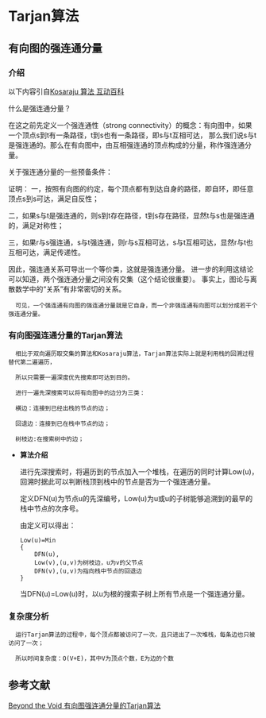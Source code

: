 # Tarjan算法 #

## 有向图的强连通分量 ##
### 介绍 ###
    
>  
  以下内容引自[Kosaraju 算法 互动百科](http://www.baike.com/wiki/Kosaraju%E7%AE%97%E6%B3%95)
>
  什么是强连通分量？

>  
  在这之前先定义一个强连通性（strong connectivity）的概念：有向图中，如果一个顶点s到t有一条路径，t到s也有一条路径，即s与t互相可达，
  那么我们说s与t是强连通的。那么在有向图中，由互相强连通的顶点构成的分量，称作强连通分量。
  
>
  关于强连通分量的一些预备条件：
>  
  证明： 一，按照有向图的约定，每个顶点都有到达自身的路径，即自环，即任意顶点s到s可达，满足自反性； 
> 
  二，如果s与t是强连通的，则s到t存在路径，t到s存在路径，显然t与s也是强连通的，满足对称性； 
> 
  三，如果r与s强连通，s与t强连通，则r与s互相可达，s与t互相可达，显然r与t也互相可达，满足传递性。
>
  因此，强连通关系可导出一个等价类，这就是强连通分量。
  进一步的利用这结论可以知道，两个强连通分量之间没有交集（这个结论很重要）。
  事实上，图论与离散数学中的“关系”有非常密切的关系。 
  
      可见，一个强连通有向图的强连通分量就是它自身，而一个非强连通有向图可以划分成若干个强连通分量。  
    
### 有向图强连通分量的Tarjan算法 ###
      相比于双向遍历取交集的算法和Kosaraju算法，Tarjan算法实际上就是利用栈的回溯过程替代第二遍遍历，
  
      所以只需要一遍深度优先搜索即可达到目的。
    
      进行一遍先深搜索可以将有向图中的边分为三类：
  
      横边：连接到已经出栈的节点的边；
  
      回退边：连接到已在栈中节点的边；
  
      树枝边:在搜索树中的边；

* **算法介绍**

  进行先深搜索时，将遍历到的节点加入一个堆栈，在遍历的同时计算Low(u)，回溯时据此可以判断栈顶到栈中的节点是否为一个强连通分量。
    
  定义DFN(u)为节点u的先深编号，Low(u)为u或u的子树能够追溯到的最早的栈中节点的次序号。
  
  由定义可以得出：
  
  > 
      Low(u)=Min
      {
          DFN(u),
          Low(v),(u,v)为树枝边，u为v的父节点
          DFN(v),(u,v)为指向栈中节点的回退边
      }
    
    当DFN(u)=Low(u)时，以u为根的搜索子树上所有节点是一个强连通分量。
    
### 复杂度分析 ###
        
      运行Tarjan算法的过程中，每个顶点都被访问了一次，且只进出了一次堆栈，每条边也只被访问了一次；
  
      所以时间复杂度：O(V+E)，其中V为顶点个数，E为边的个数
 

## 参考文献 ##

[Beyond the Void 有向图强连通分量的Tarjan算法](https://www.byvoid.com/blog/scc-tarjan)
